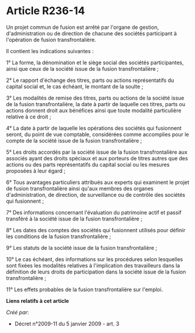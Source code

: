# Article R236-14

Un projet commun de fusion est arrêté par l'organe de gestion, d'administration  ou de direction de chacune des sociétés
participant à l'opération de fusion  transfrontalière.

Il contient les indications suivantes  :

1° La forme, la dénomination et le siège social des  sociétés participantes, ainsi que ceux de la société issue de la fusion
transfrontalière ;

2° Le rapport d'échange des titres, parts  ou actions représentatifs du capital social et, le cas échéant, le montant de la
soulte ;

3° Les modalités de remise des titres, parts ou  actions de la société issue de la fusion transfrontalière, la date à partir
de  laquelle ces titres, parts ou actions donnent droit aux bénéfices ainsi que  toute modalité particulière relative à ce
droit ;

4° La date  à partir de laquelle les opérations des sociétés qui fusionnent seront, du point  de vue comptable, considérées
comme accomplies pour le compte de la société  issue de la fusion transfrontalière ;

5° Les droits accordés  par la société issue de la fusion transfrontalière aux associés ayant des droits  spéciaux et aux
porteurs de titres autres que des actions ou des parts  représentatifs du capital social ou les mesures proposées à leur
égard ;

6° Tous avantages particuliers attribués aux experts qui examinent  le projet de fusion transfrontalière ainsi qu'aux membres
des organes  d'administration, de direction, de surveillance ou de contrôle des sociétés qui  fusionnent ;

7° Des informations concernant l'évaluation du  patrimoine actif et passif transféré à la société issue de la fusion
transfrontalière ;

8° Les dates des comptes des sociétés qui  fusionnent utilisés pour définir les conditions de la fusion transfrontalière  ;

9° Les statuts de la société issue de la fusion  transfrontalière ;

10° Le cas échéant, des informations sur  les procédures selon lesquelles sont fixées les modalités relatives à
l'implication des travailleurs dans la définition de leurs droits de  participation dans la société issue de la fusion
transfrontalière ;

11° Les effets probables de la fusion transfrontalière sur  l'emploi.

**Liens relatifs à cet article**

_Créé par_:

  - Décret n°2009-11 du 5 janvier 2009 - art. 3
